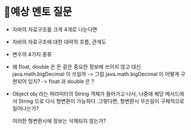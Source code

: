 # 예상 멘토 질문

- 자바의 자료구조를 크게 4개로 나눈다면

- 자바의 자료구조에 대한 대략적 흐름, 관계도

- 변수의 4가지 종류

- 왜 float, double 은 돈 같은 중요한 정보에 쓰이지 않고 대신 java.math.bigDecimal 이 쓰일까
	-> 그럼 java.math.bigDecimal 이 어떻게 구현되어 있지?
	-> float 과 double 은 ?

- Object obj 라는 파라미터의 String 객체가 들어가고 나서, 나중에 해당 메서드에서 String 으로 다시 형변환이 가능하다.
  그렇다면, 형변환시 무슨일이 구체적으로 일어나는가?
  
  이러한 형변환시에 정보는 삭제되지 않는가?


